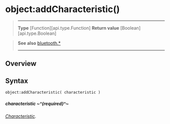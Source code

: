 # object:addCharacteristic()

> --------------------- ------------------------------------------------------------------------------------------
> __Type__              [Function][api.type.Function]
> __Return value__      [Boolean][api.type.Boolean]


> __See also__          [bluetooth.*](/plugin/bluetooth.md)
> --------------------- ------------------------------------------------------------------------------------------

## Overview

## Syntax

	object:addCharacteristic( characteristic )

##### characteristic ~^(required)^~
_[Characteristic](/plugin/bluetooth/type/Characteristic/index.md)._